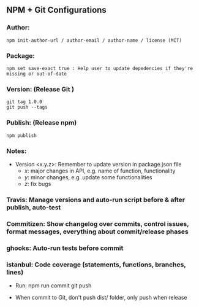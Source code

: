 ## NPM + Git Configurations

### Author:
	npm init-author-url / author-email / author-name / license (MIT)

### Package:
	npm set save-exact true : Help user to update depedencies if they're missing or out-of-date

### Version: (Release Git )
	git tag 1.0.0
	git push --tags

### Publish: (Release npm)
	npm publish

### Notes:

- Version <x.y.z>: Remember to update version in package.json file
	- *x*: major changes in API, e.g. name of function, functionality
	- *y*: minor changes, e.g. update some functionalities
	- *z*: fix bugs

### Travis: Manage versions and auto-run script before & after publish, auto-test

### Commitizen: Show changelog over commits, control issues, format messages, everything about commit/release phases

### ghooks: Auto-run tests before commit

### istanbul: Code coverage (statements, functions, branches, lines)

- Run: 
	npm run commit
	git push

- When commit to Git, don't push dist/ folder, only push when release


